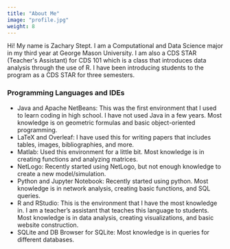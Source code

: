 ```yaml
---
title: "About Me"
image: "profile.jpg"
weight: 8
---
```


Hi! My name is Zachary Stept. I am a Computational and Data Science major in my third year at George Mason University. I am also a CDS STAR (Teacher's Assistant) for CDS 101 which is a class that introduces data analysis through the use of R. I have been introducing students to the program as a CDS STAR for three semesters.

### Programming Languages and IDEs

* Java and Apache NetBeans: This was the first environment that I used to learn coding in high school. I have not used Java in a few years. Most knowledge is on geometric formulas and basic object-oriented programming.
* LaTeX and Overleaf: I have used this for writing papers that includes tables, images, bibliographies, and more.
* Matlab: Used this environment for a little bit. Most knowledge is in creating functions and analyzing matrices.
* NetLogo: Recently started using NetLogo, but not enough knowledge to create a new model/simulation.
* Python and Jupyter Notebook: Recently started using python. Most knowledge is in network analysis, creating basic functions, and SQL queries.
* R and RStudio: This is the environment that I have the most knowledge in. I am a teacher’s assistant that teaches this language to students. Most knowledge is in data analysis, creating visualizations, and basic website construction.
* SQLite and DB Browser for SQLite: Most knowledge is in queries for different databases.